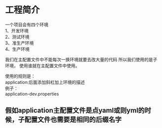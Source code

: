 # 工程简介
一个项目会有四个环境\
1、开发环境\
2、测试环境\
3、准生产环境\
4、生产环境

我们在主配置文件中不能每次一换环境就要去改大量的代码
所以我们使用的是子环境，
使用谁就在主配置文件中使用。

使用的规则是：\
    application:后面添加斜杠加上环境的描述\
    例子：\
application-dev.properties
## 假如application主配置文件是点yaml或则yml的时候，子配置文件也需要是相同的后缀名字


